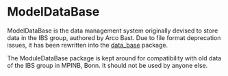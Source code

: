 # ModelDataBase

ModelDataBase is the data management system originally devised to store data in the IBS group, authored by Arco Bast. Due to file format deprecation issues, it has been rewritten into the [data_base](../__init__.py) package.

The ModuleDataBase package is kept around for compatibility with old data of the IBS group in MPINB, Bonn. It should not be used by anyone else.